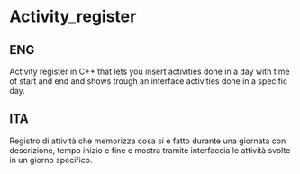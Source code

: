 # Activity_register
## ENG
Activity register in C++ that lets you insert activities done in a day with time of start and end and shows trough an interface activities done in a specific day.
## ITA
Registro di attività che memorizza cosa si è fatto durante una giornata con descrizione, tempo inizio e fine e mostra tramite interfaccia le attività svolte in un giorno specifico.

